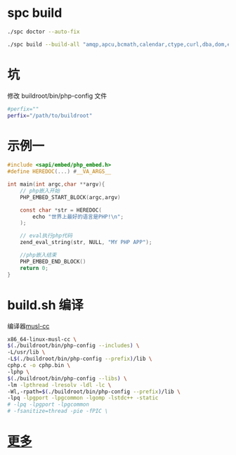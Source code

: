 # spc build

```sh
./spc doctor --auto-fix
```

```sh
./spc build --build-all "amqp,apcu,bcmath,calendar,ctype,curl,dba,dom,event,exif,fileinfo,filter,gd,gettext,iconv,igbinary,imagick,intl,libxml,mbregex,mbstring,memcache,mongodb,msgpack,mysqli,mysqlnd,opcache,openssl,pcntl,pdo,pdo_mysql,pdo_pgsql,pdo_sqlite,pdo_sqlsrv,pgsql,phar,posix,readline,redis,session,shmop,simdjson,simplexml,soap,sockets,sodium,sqlite3,sqlsrv,sysvmsg,sysvsem,sysvshm,tokenizer,xml,xmlreader,xmlwriter,xsl,zip,zlib" --with-upx-pack
```

# 坑

修改 buildroot/bin/php-config 文件

```sh
#perfix=""
perfix="/path/to/buildroot"
```

# 示例一 

```c
#include <sapi/embed/php_embed.h>
#define HEREDOC(...) #__VA_ARGS__

int main(int argc,char **argv){
    // php嵌入开始
    PHP_EMBED_START_BLOCK(argc,argv)

    const char *str = HEREDOC(
        echo "世界上最好的语言是PHP!\n";
    );

    // eval执行php代码
    zend_eval_string(str, NULL, "MY PHP APP");

    //php嵌入结束
    PHP_EMBED_END_BLOCK()
    return 0;
}
```

# build.sh 编译 

编译器[musl-cc](https://musl.libc.org/)

```sh
x86_64-linux-musl-cc \
$(./buildroot/bin/php-config --includes) \
-L/usr/lib \
-L$(./buildroot/bin/php-config --prefix)/lib \
cphp.c -o cphp.bin \
-lphp \
$(./buildroot/bin/php-config --libs) \
-lm -lpthread -lresolv -ldl -lc \
-Wl,-rpath=$(./buildroot/bin/php-config --prefix)/lib \
-lpq -lpgport -lpgcommon -lgomp -lstdc++ -static
# -lpq -lpgport -lpgcommon
# -fsanitize=thread -pie -fPIC \
```

# [更多](https://github.com/php/php-src/tree/master/sapi/embed)